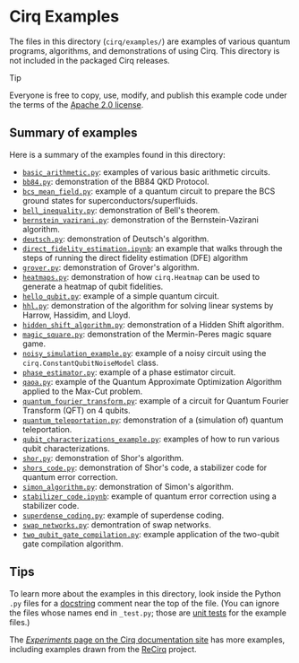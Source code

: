 # Cirq Examples

The files in this directory (`cirq/examples/`) are examples of various quantum
programs, algorithms, and demonstrations of using Cirq. This directory is not
included in the packaged Cirq releases.

> [!TIP]
> Everyone is free to copy, use, modify, and publish this example code under the
> terms of the [Apache 2.0 license](https://github.com/quantumlib/Cirq/blob/main/LICENSE).

## Summary of examples

Here is a summary of the examples found in this directory:

*   [`basic_arithmetic.py`](basic_arithmetic.py): examples of various basic
    arithmetic circuits.
*   [`bb84.py`](bb84.py): demonstration of the BB84 QKD Protocol.
*   [`bcs_mean_field.py`](bcs_mean_field.py): example of a quantum circuit
    to prepare the BCS ground states for superconductors/superfluids.
*   [`bell_inequality.py`](bell_inequality.py): demonstration of Bell's theorem.
*   [`bernstein_vazirani.py`](bernstein_vazirani.py): demonstration of the
    Bernstein-Vazirani algorithm.
*   [`deutsch.py`](deutsch.py): demonstration of Deutsch's algorithm.
*   [`direct_fidelity_estimation.ipynb`](direct_fidelity_estimation.ipynb):
    an example that walks through the steps of running the direct fidelity
    estimation (DFE) algorithm
*   [`grover.py`](grover.py): demonstration of Grover's algorithm.
*   [`heatmaps.py`](heatmaps.py): demonstration of how `cirq.Heatmap` can
    be used to generate a heatmap of qubit fidelities.
*   [`hello_qubit.py`](hello_qubit.py): example of a simple quantum circuit.
*   [`hhl.py`](hhl.py): demonstration of the algorithm for solving linear systems
    by Harrow, Hassidim, and Lloyd.
*   [`hidden_shift_algorithm.py`](hidden_shift_algorithm.py):
    demonstration of a Hidden Shift algorithm.
*   [`magic_square.py`](magic_square.py):
    demonstration of the Mermin-Peres magic square game.
*   [`noisy_simulation_example.py`](noisy_simulation_example.py): example
    of a noisy circuit using the `cirq.ConstantQubitNoiseModel` class.
*   [`phase_estimator.py`](phase_estimator.py): example of a phase
    estimator circuit.
*   [`qaoa.py`](qaoa.py): example of the Quantum Approximate Optimization
    Algorithm applied to the Max-Cut problem.
*   [`quantum_fourier_transform.py`](quantum_fourier_transform.py):
    example of a circuit for Quantum Fourier Transform (QFT) on 4 qubits.
*   [`quantum_teleportation.py`](quantum_teleportation.py): demonstration
    of a (simulation of) quantum teleportation.
*   [`qubit_characterizations_example.py`](qubit_characterizations_example.py):
    examples of how to run various qubit characterizations.
*   [`shor.py`](shor.py): demonstration of Shor's algorithm.
*   [`shors_code.py`](shors_code.py): demonstration of Shor's code, a
    stabilizer code for quantum error correction.
*   [`simon_algorithm.py`](simon_algorithm.py): demonstration of Simon's
    algorithm.
*   [`stabilizer_code.ipynb`](stabilizer_code.ipynb): example of quantum
    error correction using a stabilizer code.
*   [`superdense_coding.py`](superdense_coding.py): example of superdense coding.
*   [`swap_networks.py`](swap_networks.py): demontration of swap networks.
*   [`two_qubit_gate_compilation.py`](two_qubit_gate_compilation.py):
    example application of the two-qubit gate compilation algorithm.

## Tips

To learn more about the examples in this directory, look inside the Python
`.py` files for a [docstring](https://en.wikipedia.org/wiki/Docstring) comment
near the top of the file. (You can ignore the files whose names end in
`_test.py`; those are [unit tests](https://en.wikipedia.org/wiki/Unit_testing)
for the example files.)

The [_Experiments_ page on the Cirq documentation
site](https://quantumai.google/cirq/experiments/qcqmc/high_level) has more
examples, including examples drawn from the
[ReCirq](https://github.com/quantumlib/recirq) project.
